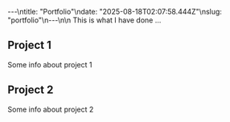 ---\ntitle: "Portfolio"\ndate: "2025-08-18T02:07:58.444Z"\nslug: "portfolio"\n---\n\n
This is what I have done …


## Project 1

Some info about project 1


## Project 2

Some info about project 2

